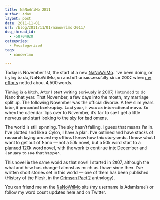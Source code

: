 ```yaml
---
title: NaNoWriMo 2011
author: Adam
layout: post
date: 2011-11-01
url: /blog/2011/11/01/nanowrimo-2011/
dsq_thread_id:
  - 458704920
categories:
  - Uncategorized
tags:
  - nanowrimo

---
```

Today is November 1st, the start of a new [NaNoWriMo](1). I&#8217;ve been doing, or trying to do, NaNoWriMo, on and off unsuccessfully since 2002 when [my efforts](2) netted about 4,500 words.

Timing is a bitch. After I start writing seriously in 2007, I intended to do Nano that year. That November, a few days into the month, my marriage split up. The following November was the official divorce. A few slim years later, it preceded bankruptcy. Last year, it was an international move. So when the calendar flips over to November, it&#8217;s fair to say I get a little nervous and start looking to the sky for bad omens.

The world is still spinning. The sky hasn&#8217;t falling. I guess that means I&#8217;m in. I&#8217;ve plotted and like a Cylon, I have a plan. I&#8217;ve outlined and have stacks of research laying around my office. I know how this story ends. I know what I want to get out of Nano &#8212; not a 50k novel, but a 50k word start to a planned 120k word novel, with the work to continue into December and January to see that happen.

This novel in the same world as that novel I started in 2007, although the what and how has changed almost as much as I have since then. I&#8217;ve written short stories set in this world &#8212; one of them has been published (History of the Flesh, in the [Crimson Pact 2](3) anthology).

You can friend me on the [NaNoWriMo](4) site (my username is AdamIsrael) or follow my word count updates here and on Twitter.

 [1]: http://nanowrimo.org/
 [2]: http://www.stonetable.org/2002/12/07/nanowrimo-finishes/
 [3]: http://www.thecrimsonpact.com/store.html#tcpv2
 [4]: http://nanowrimo.org/en/participants/adamisrael
